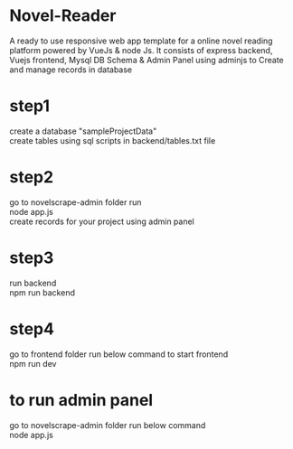 # Novel-Reader
A ready to use responsive web app template for a online novel reading platform powered by VueJs &amp; node Js. It consists of express backend, Vuejs frontend, Mysql DB Schema &amp; Admin Panel using adminjs to Create and manage records in database


# step1 
 create a database "sampleProjectData"
 <br />create tables using sql scripts in backend/tables.txt file

# step2
 go to novelscrape-admin folder run <br /> node app.js <br />
 create records for your project using admin panel

# step3
 run backend
 <br />npm run backend

# step4
 go to frontend folder run below command to start frontend
 <br />npm run dev

# to run admin panel
 go to novelscrape-admin folder run below command
 <br />node app.js

